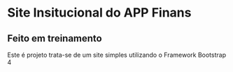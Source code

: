 # Site Insitucional do APP Finans
## Feito em treinamento

Este é projeto trata-se de um site simples utilizando o Framework Bootstrap 4